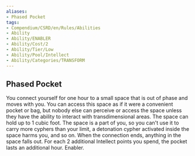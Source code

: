 ```yaml
---
aliases:
- Phased Pocket
tags:
- Compendium/CSRD/en/Rules/Abilities
- Ability
- Ability/ENABLER
- Ability/Cost/2
- Ability/Tier/Low
- Ability/Pool/Intellect
- Ability/Categories/TRANSFORM
---
```


  
## Phased Pocket  
You connect yourself for one hour to a small space that is out of phase and moves with you. You can access this space as if it were a convenient pocket or bag, but nobody else can perceive or access the space unless they have the ability to interact with transdimensional areas. The space can hold up to 1 cubic foot. The space is a part of you, so you can't use it to carry more cyphers than your limit, a detonation cypher activated inside the space harms you, and so on. When the connection ends, anything in the space falls out. For each 2 additional Intellect points you spend, the pocket lasts an additional hour. Enabler. 